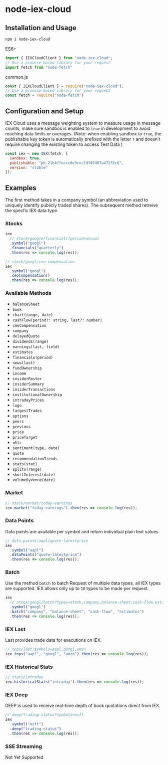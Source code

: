 # node-iex-cloud

## Installation and Usage

```bash
npm i node-iex-cloud
```

ES6+

```javascript
import { IEXCloudClient } from "node-iex-cloud";
// Use a promise-based library for your request
import fetch from "node-fetch"
```

common.js

```javascript
const { IEXCloudClient } = require("node-iex-cloud");
// Use a promise-based library for your request
const fetch = require("node-fetch")
```

## Configuration and Setup

IEX Cloud uses a message weighting system to measure usage in message counts, make sure sandbox is enabled to `true` in development to avoid reaching data limits or overages.
(Note: when enabling sandbox to `true`, the publishable key token is automatically prefixed with the letter `T` and doesn't require changing the existing token to access Test Data )

```javascript
const iex = new IEX(fetch, {
  sandbox: true,
  publishable: "pk_21b4ffeccc6e3cnc1df07467a47231c6",
  version: "stable"
});
```

## Examples

The first method takes in a company symbol (an abbreviation used to uniquely identify publicly traded shares). The subsequent method retreive the specfic IEX data type.

### Stocks

```javascript
iex
  // stock/google/financials?period=annual
  .symbol("googl")
  .financials("quarterly")
  .then(res => console.log(res));
```

```javascript
// stock/googl/ceo-compensation
iex
  .symbol("googl")
  .ceoCompensation()
  .then(res => console.log(res));
```

### Available Methods

- `balanceSheet`
- `book`
- `chart(range, date)`
- `cashFlow(period?: string, last?: number)`
- `ceoCompensation`
- `company`
- `delayedQuote`
- `dividends(range)`
- `earnings(last, field)`
- `estimates`
- `financials(period)`
- `news(last)`
- `fundOwnership`
- `income`
- `insiderRoster`
- `insiderSummary`
- `insiderTransactions`
- `institutionalOwnership`
- `intradayPrices`
- `logo`
- `largestTrades`
- `options`
- `peers`
- `previous`
- `price`
- `priceTarget`
- `ohlc`
- `sentiment(type, date)`
- `quote`
- `recommendationTrends`
- `stats(stat)`
- `splits(range)`
- `shortInterest(date)`
- `volumeByVenue(date)`

### Market

```javascript
// stock/market/today-earnings
iex.market("today-earnings").then(res => console.log(res));
```

### Data Points

Data points are available per symbol and return individual plain text values.

```javascript
// data-points/aapl/quote-latestprice
iex
  .symbol("aapl")
  .dataPoints("quote-latestprice")
  .then(res => console.log(res));
```

### Batch

Use the method `batch` to batch Request of multiple data types, all IEX types are supported. IEX allows only up to `10` types to be made per request.

```javascript
iex
  // stock/googl/batch?types=stock,company,balance-sheet,cash-flow,estimates
  .symbol("googl")
  .batch("company", "balance-sheet", "cash-flow", "estimates")
  .then(res => console.log(res));
```

### IEX Last

Last provides trade data for executions on IEX.

```javascript
// tops/last?symbols=aapl,googl,amzn
iex.tops("aapl", "googl", "amzn").then(res => console.log(res));
```

### IEX Historical Stats

```javascript
// stats/intraday
iex.historicalStats("intraday").then(res => console.log(res));
```

### IEX Deep

DEEP is used to receive real-time depth of book quotations direct from IEX.

```javascript
// deep/trading-status?symbols=msft
iex
  .symbol("msft")
  .deep("trading-status")
  .then(res => console.log(res));
```

### SSE Streaming

Not Yet Supported
